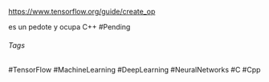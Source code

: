 https://www.tensorflow.org/guide/create_op

es un pedote y ocupa C++
#Pending
###### Tags
#TensorFlow #MachineLearning #DeepLearning #NeuralNetworks #C #Cpp